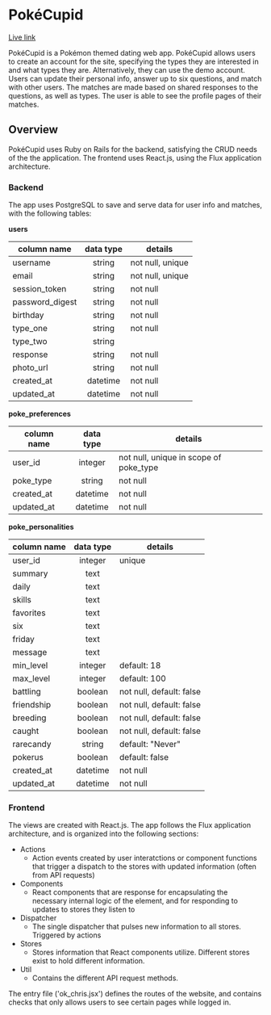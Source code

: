 # PokéCupid

[Live link](pokecupid.herokuapp.com)

PokéCupid is a Pokémon themed dating web app. PokéCupid allows users to create an account for the site, specifying the types they are interested in and what types they are. Alternatively, they can use the demo account. Users can update their personal info, answer up to six questions, and match with other users. The matches are made based on shared responses to the questions, as well as types. The user is able to see the profile pages of their matches.

## Overview
PokéCupid uses Ruby on Rails for the backend, satisfying the CRUD needs of the the application. The frontend uses React.js, using the Flux application architecture.

### Backend

The app uses PostgreSQL to save and serve data for user info and matches, with the following tables:

**users**

| column name | data type | details |
| --- | :---: | --- |
| username | string | not null, unique |
| email | string | not null, unique |
| session_token | string | not null |
| password_digest | string | not null |
| birthday | string | not null |
| type_one | string | not null |
| type_two | string | |
| response | string | not null |
| photo_url | string | not null |
| created_at | datetime | not null |
| updated_at | datetime | not null |

**poke_preferences**

| column name | data type | details |
| --- | :---: | --- |
| user_id | integer | not null, unique in scope of poke_type |
| poke_type | string | not null |
| created_at | datetime | not null |
| updated_at | datetime | not null |

**poke_personalities**

| column name | data type | details |
| --- | :---: | --- |
| user_id | integer | unique |
| summary | text | |
| daily | text | |
| skills | text | |
| favorites | text | |
| six | text | |
| friday | text | |
| message | text | |
| min_level | integer | default: 18 |
| max_level | integer | default: 100 |
| battling | boolean | not null, default: false |
| friendship | boolean | not null, default: false |
| breeding | boolean | not null, default: false |
| caught | boolean | not null, default: false |
| rarecandy | string | default: "Never" |
| pokerus | boolean | default: false |
| created_at | datetime | not null |
| updated_at | datetime | not null |

### Frontend
The views are created with React.js. The app follows the Flux application architecture, and is organized into the following sections:
  - Actions
    - Action events created by user interatctions or component functions that trigger a dispatch to the stores with updated information (often from API requests)
  - Components
    - React components that are response for encapsulating the necessary internal logic of the element, and for responding to updates to stores they listen to
  - Dispatcher
    - The single dispatcher that pulses new information to all stores. Triggered by actions
  - Stores
    - Stores information that React components utilize. Different stores exist to hold different information.
  - Util
    - Contains the different API request methods.
  
The entry file ('ok_chris.jsx') defines the routes of the website, and contains checks that only allows users to see certain pages while logged in.
